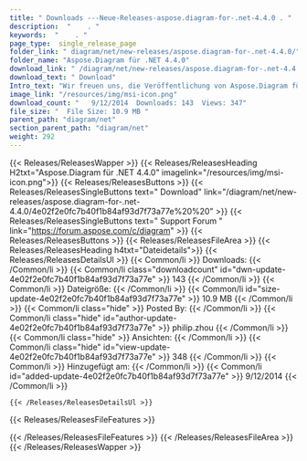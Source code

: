 ```yaml
---
title: " Downloads ---Neue-Releases-aspose.diagram-for-.net-4.4.0 . "
description:  "    . " 
keywords:  "    . " 
page_type:  single_release_page
folder_link: " diagram/net/new-releases/aspose.diagram-for-.net-4.4.0/"
folder_name: "Aspose.Diagram für .NET 4.4.0"
download_link: " /diagram/net/new-releases/aspose.diagram-for-.net-4.4.0/4e02f2e0fc7b40f1b84af93d7f73a77e"
download_text: " Download"
Intro_text: "Wir freuen uns, die Veröffentlichung von Aspose.Diagram für .NET 4.4.0 bekannt zu geben. Diese Veröffentlichung i..."
image_link: "/resources/img/msi-icon.png"
download_count: "   9/12/2014  Downloads: 143  Views: 347"
file_size: "  File Size: 10.9 MB "
parent_path: "diagram/net"
section_parent_path: "diagram/net"
weight: 292
---
```


{{< Releases/ReleasesWapper >}}
  {{< Releases/ReleasesHeading H2txt="Aspose.Diagram für .NET 4.4.0" imagelink="/resources/img/msi-icon.png">}}
  {{< Releases/ReleasesButtons >}}
    {{< Releases/ReleasesSingleButtons text=" Download" link="/diagram/net/new-releases/aspose.diagram-for-.net-4.4.0/4e02f2e0fc7b40f1b84af93d7f73a77e%20%20" >}}
    {{< Releases/ReleasesSingleButtons text=" Support Forum " link="https://forum.aspose.com/c/diagram" >}}
  {{< Releases/ReleasesButtons >}}
  {{< Releases/ReleasesFileArea >}}
    {{< Releases/ReleasesHeading h4txt="Dateidetails">}}
    {{< Releases/ReleasesDetailsUl >}}
            {{< Common/li >}} Downloads: {{< /Common/li >}}
      {{< Common/li class="downloadcount" id="dwn-update-4e02f2e0fc7b40f1b84af93d7f73a77e" >}} 143 {{< /Common/li >}}
      {{< Common/li >}} Dateigröße: {{< /Common/li >}}
      {{< Common/li id="size-update-4e02f2e0fc7b40f1b84af93d7f73a77e" >}} 10.9 MB {{< /Common/li >}} 
      {{< Common/li  class="hide" >}} Posted By: {{< /Common/li >}} 
      {{< Common/li class="hide" id="author-update-4e02f2e0fc7b40f1b84af93d7f73a77e" >}} philip.zhou {{< /Common/li >}}
      {{< Common/li class="hide" >}} Ansichten: {{< /Common/li >}}
      {{< Common/li class="hide" id="view-update-4e02f2e0fc7b40f1b84af93d7f73a77e" >}} 348 {{< /Common/li >}}
      {{< Common/li >}} Hinzugefügt am: {{< /Common/li >}}
      {{< Common/li id="added-update-4e02f2e0fc7b40f1b84af93d7f73a77e" >}} 9/12/2014 {{< /Common/li >}} 

    {{< /Releases/ReleasesDetailsUl >}}

  {{< Releases/ReleasesFileFeatures >}}
      
  {{< /Releases/ReleasesFileFeatures >}}
 {{< /Releases/ReleasesFileArea >}}
{{< /Releases/ReleasesWapper >}}




